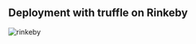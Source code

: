 ## Deployment with truffle on Rinkeby
![rinkeby](https://user-images.githubusercontent.com/71760326/101352483-80aaf400-3892-11eb-86d5-24f0c28a4fe1.PNG)